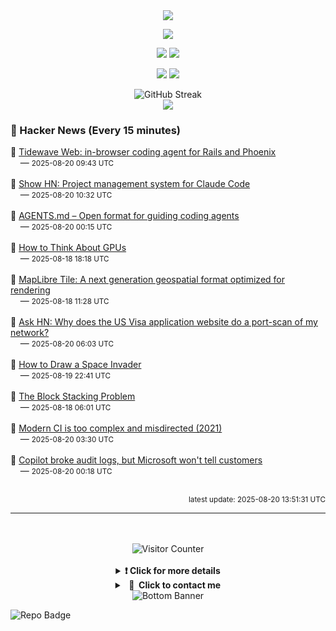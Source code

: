<div align="center">
  <img src="https://readme-typing-svg.herokuapp.com?font=Fira+Code&weight=600&size=19&duration=3000&pause=1000&color=F7931A&center=true&vCenter=true&width=600&lines=%F0%9F%91%8B+Hi+%2C++I'm+(+Esmaeil+Asadi+%3C%3D%3E+%D8%A7%D8%B3%D9%80%D9%85%D9%80%D8%A7%D8%B9%D9%80%DB%8C%D9%80%D9%84+%D8%A7%D8%B3%D9%80%D8%AF%DB%8C+)"/>
</div>

<p align="center">
  <img src="http://github-profile-summary-cards.vercel.app/api/cards/profile-details?username=Null-Err0r&theme=gruvbox" />
</p>
<p align="center">
  <img src="http://github-profile-summary-cards.vercel.app/api/cards/repos-per-language?username=Null-Err0r&theme=gruvbox" />
  <img src="http://github-profile-summary-cards.vercel.app/api/cards/most-commit-language?username=Null-Err0r&theme=gruvbox" />
</p>
<p align="center">
  <img src="http://github-profile-summary-cards.vercel.app/api/cards/stats?username=Null-Err0r&theme=gruvbox" />
  <img src="http://github-profile-summary-cards.vercel.app/api/cards/productive-time?username=Null-Err0r&theme=gruvbox&utcOffset=8" />
</p>
<div align="center">
  <img src="https://streak-stats.demolab.com/?user=null-err0r&theme=gruvbox" alt="GitHub Streak" />
</div>
<div align="center">
  <img src="https://github-profile-trophy.vercel.app/?username=Null-Err0r&theme=gruvbox&no-frame=true&margin-w=15&margin-h=15&row=2&column=4" />
</div>


### 📰 Hacker News (Every 15 minutes)

<!-- HACKER_NEWS_START -->
🔹 <a href='https://tidewave.ai/blog/tidewave-web-phoenix-rails' target='_blank' rel='noopener noreferrer'>Tidewave Web: in-browser coding agent for Rails and Phoenix</a><br>&nbsp;&nbsp;&nbsp;&nbsp;— <small>2025-08-20 09:43 UTC</small><br><br>
🔹 <a href='https://github.com/automazeio/ccpm' target='_blank' rel='noopener noreferrer'>Show HN: Project management system for Claude Code</a><br>&nbsp;&nbsp;&nbsp;&nbsp;— <small>2025-08-20 10:32 UTC</small><br><br>
🔹 <a href='https://agents.md/' target='_blank' rel='noopener noreferrer'>AGENTS.md – Open format for guiding coding agents</a><br>&nbsp;&nbsp;&nbsp;&nbsp;— <small>2025-08-20 00:15 UTC</small><br><br>
🔹 <a href='https://jax-ml.github.io/scaling-book/gpus/' target='_blank' rel='noopener noreferrer'>How to Think About GPUs</a><br>&nbsp;&nbsp;&nbsp;&nbsp;— <small>2025-08-18 18:18 UTC</small><br><br>
🔹 <a href='https://arxiv.org/abs/2508.10791' target='_blank' rel='noopener noreferrer'>MapLibre Tile: A next generation geospatial format optimized for rendering</a><br>&nbsp;&nbsp;&nbsp;&nbsp;— <small>2025-08-18 11:28 UTC</small><br><br>
🔹 <a href='#' target='_blank' rel='noopener noreferrer'>Ask HN: Why does the US Visa application website do a port-scan of my network?</a><br>&nbsp;&nbsp;&nbsp;&nbsp;— <small>2025-08-20 06:03 UTC</small><br><br>
🔹 <a href='https://muffinman.io/blog/invaders/' target='_blank' rel='noopener noreferrer'>How to Draw a Space Invader</a><br>&nbsp;&nbsp;&nbsp;&nbsp;— <small>2025-08-19 22:41 UTC</small><br><br>
🔹 <a href='https://sites.pitt.edu/~jdnorton/Goodies/block_stacking/block_stacking.html' target='_blank' rel='noopener noreferrer'>The Block Stacking Problem</a><br>&nbsp;&nbsp;&nbsp;&nbsp;— <small>2025-08-18 06:01 UTC</small><br><br>
🔹 <a href='https://gregoryszorc.com/blog/2021/04/07/modern-ci-is-too-complex-and-misdirected/' target='_blank' rel='noopener noreferrer'>Modern CI is too complex and misdirected (2021)</a><br>&nbsp;&nbsp;&nbsp;&nbsp;— <small>2025-08-20 03:30 UTC</small><br><br>
🔹 <a href='https://pistachioapp.com/blog/copilot-broke-your-audit-log' target='_blank' rel='noopener noreferrer'>Copilot broke audit logs, but Microsoft won't tell customers</a><br>&nbsp;&nbsp;&nbsp;&nbsp;— <small>2025-08-20 00:18 UTC</small><br><br>
<!-- HACKER_NEWS_END -->

<p align="right"><small>latest update: 
<!-- HACKER_NEWS_LAST_UPDATED -->2025-08-20 13:51:31 UTC<!-- /HACKER_NEWS_LAST_UPDATED -->
</small></p>

<hr>

<div align="center">
  <br> </br>
  <img src="https://ghvc.kabelkultur.se/?username=null-err0r&abbreviated=true&color=ff5500&label=%E2%81%AE%20%E2%81%AE%E2%81%AE%20%E2%81%AE%E2%81%AE%20%20%F0%9F%91%80%20%E2%81%AE%20%E2%81%AE%E2%81%AE%20%E2%81%AE%E2%81%AEVisitor%E2%81%AE%20%E2%81%AE%E2%81%AE%20%E2%81%AE%E2%81%AE%20%F0%9F%91%80%E2%81%AE%20%E2%81%AE%E2%81%AE%20%E2%81%AE%E2%81%AE%E2%81%AE%20%E2%81%AE%E2%81%AE%20%E2%81%AE%E2%81%AE⁮⁮" alt="Visitor Counter" />
  <br> </br>
</div>
<details align="center">
<summary> <b> ❗️ Click for more details</b> </summary>
<br>
<div align="center">
  <a href="https://next.ossinsight.io/widgets/official/analyze-user-contribution-time-distribution?user_id=19436819&period=all_times" target="_blank" style="display: block;">
    <picture>
      <source media="(prefers-color-scheme: dark)" srcset="https://next.ossinsight.io/widgets/official/analyze-user-contribution-time-distribution/thumbnail.png?user_id=19436819&period=all_times&image_size=auto&color_scheme=dark" width="700" height="auto">
      <img alt="Contribution Time Distribution" src="https://next.ossinsight.io/widgets/official/analyze-user-contribution-time-distribution/thumbnail.png?user_id=19436819&period=all_times&image_size=auto&color_scheme=dark" width="700" height="auto">
    </picture>
  </a>
</div>
<div align="center">
  <a href="https://next.ossinsight.io/widgets/official/compose-user-dashboard-stats?user_id=19436819" target="_blank" style="display: block;">
    <picture>
      <source media="(prefers-color-scheme: dark)" srcset="https://next.ossinsight.io/widgets/official/compose-user-dashboard-stats/thumbnail.png?user_id=19436819&image_size=auto&color_scheme=dark" width="700" height="auto">
      <img alt="Dashboard Stats" src="https://next.ossinsight.io/widgets/official/compose-user-dashboard-stats/thumbnail.png?user_id=19436819&image_size=auto&color_scheme=dark" width="700" height="auto">
    </picture>
  </a>
</div>
<div align="center">
  <a href="https://next.ossinsight.io/widgets/official/compose-org-activity-map?activity=stars&role=stars&owner_id=19436819&period=past_12_months" target="_blank" style="display: block;">
    <picture>
      <source media="(prefers-color-scheme: dark)" srcset="https://next.ossinsight.io/widgets/official/compose-org-activity-map/thumbnail.png?activity=stars&role=stars&owner_id=19436819&period=past_12_months&image_size=4x7&color_scheme=dark" width="700" height="auto">
      <img alt="Geographical Distribution" src="https://next.ossinsight.io/widgets/official/compose-org-activity-map/thumbnail.png?activity=stars&role=stars&owner_id=19436819&period=past_12_months&image_size=4x7&color_scheme=dark" width="700" height="auto">
    </picture>
  </a>
</div>
<div align="center">
  <img src="https://github-readme-activity-graph.vercel.app/graph?username=Null-Err0r&theme=gruvbox" alt="Activity Graph" />
</div>
<br>
</details>
<details align="center">
<summary> <b>  💬  Click to contact me</b> </summary>
<br>
<div align="center">
  <br><br>
  <a href="https://t.me/NullErr0r" target="_blank">
    <img src="https://img.shields.io/badge/Telegram-black?style=for-the-badge&logo=Telegram" alt="Telegram" />
  </a>
</div>
<br>
</details>
<div align="center">
  <img src="https://raw.githubusercontent.com/Trilokia/Trilokia/379277808c61ef204768a61bbc5d25bc7798ccf1/bottom_header.svg" alt="Bottom Banner" />
</div>


![Repo Badge](https://visitor-badge.laobi.icu/badge?page_id=null-err0r.null-err0r) 
